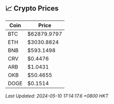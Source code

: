 ## 📈 Crypto Prices

| Coin | Price |
| ---- | ----- |
| BTC | $62879.9797 |
| ETH | $3030.8824 |
| BNB | $593.1498 |
| CRV | $0.4476 |
| ARB | $1.0431 |
| OKB | $50.4655 |
| DOGE | $0.1514 |

_Last Updated: 2024-05-10 17:14:17.6 +0800 HKT_